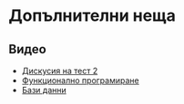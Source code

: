 # Допълнителни неща

## Видео

* [Дискусия на тест 2](https://youtu.be/oZqf1pv0vPM)
* [Функционално програмиране](https://youtu.be/8-UPqF6bxOo)
* [Бази данни](https://youtu.be/wVknH1iLthM)